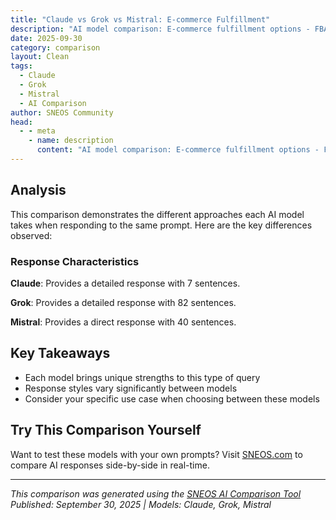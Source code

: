 ```yaml
---
title: "Claude vs Grok vs Mistral: E-commerce Fulfillment"
description: "AI model comparison: E-commerce fulfillment options - FBA, 3PL, self-fulfillment..."
date: 2025-09-30
category: comparison
layout: Clean
tags:
  - Claude
  - Grok
  - Mistral
  - AI Comparison
author: SNEOS Community
head:
  - - meta
    - name: description
      content: "AI model comparison: E-commerce fulfillment options - FBA, 3PL, self-fulfillment..."
---
```


<ChatComparison
  title="Claude vs Grok vs Mistral: E-commerce Fulfillment"
  prompt="E-commerce fulfillment options - FBA, 3PL, self-fulfillment"
  :responses='{
    "Claude": "# E-commerce Fulfillment Options: Complete Comparison\n\n## 1. Amazon FBA (Fulfillment by Amazon)\n\n### What it is:\nAmazon stores, picks, packs, and ships your products. They also handle customer service and returns for Amazon orders.\n\n### **Pros:**\n- **Prime eligibility** increases sales potential\n- Excellent **customer service** and return handling\n- **Scalable** without additional infrastructure\n- Access to Amazon\u0027s **global logistics network**\n- **Multi-channel fulfillment** available\n- Strong **delivery speed** and reliability\n\n### **Cons:**\n- **High fees** (storage, fulfillment, long-term storage)\n- **Limited control** over packaging and branding\n- **Strict requirements** and potential account suspension risks\n- **Seasonal storage limits** and restrictions\n- Less suitable for **large/heavy items**\n- Dependency on Amazon\u0027s ecosystem\n\n### **Best for:**\n- Small to medium businesses selling on Amazon\n- Products under 50 lbs\n- High-volume, fast-moving inventory\n- Businesses wanting hands-off fulfillment\n\n---\n\n## 2. Third-Party Logistics (3PL)\n\n### What it is:\nIndependent companies that provide warehousing, fulfillment, and shipping services for multiple sales channels.\n\n### **Pros:**\n- **Multi-channel fulfillment** (your website, marketplaces, retail)\n- **Flexible and customizable** services\n- **Scalable** without capital investment\n- **Geographic distribution** options\n- **Specialized expertise** in logistics\n- **Cost-effective** for growing businesses\n- Better **branding control**\n\n### **Cons:**\n- **Variable quality** between providers\n- **Less control** than self-fulfillment\n- **Integration complexity** with your systems\n- **Potential communication delays**\n- **Minimum volume requirements** may apply\n- **Switching costs** if you change providers\n\n### **Best for:**\n- Growing businesses ($1M\u002B revenue)\n- Multi-channel sellers\n- Companies wanting to focus on core business\n- Businesses with seasonal fluctuations\n- International expansion plans\n\n---\n\n## 3. Self-Fulfillment\n\n### What it is:\nYou handle all aspects of fulfillment in-house, including storage, picking, packing, and shipping.\n\n### **Pros:**\n- **Complete control** over the customer experience\n- **Lower per-unit costs** at scale\n- **Custom packaging** and branding opportunities\n- **Direct customer relationships**\n- **Flexibility** in processes and timing\n- **Quality control** over every shipment\n- No dependency on third parties\n\n### **Cons:**\n- **High startup costs** (warehouse, equipment, staff)\n- **Time-intensive** management requirements\n- **Scaling challenges** during peak periods\n- **Technology investment** needed\n- **Staffing complexity**\n- **No Prime eligibility** for Amazon sales\n\n### **Best for:**\n- Large businesses with consistent volume\n- Companies with unique packaging requirements\n- Businesses with local/regional focus\n- Products requiring special handling\n- Companies with sufficient capital and resources\n\n---\n\n## Cost Comparison Framework\n\n| Factor | FBA | 3PL | Self-Fulfillment |\n|--------|-----|-----|------------------|\n| **Startup Costs** | Low | Low | High |\n| **Monthly Costs** | Medium-High | Medium | Low-Medium |\n| **Scalability** | High | High | Limited |\n| **Control** | Low | Medium | High |\n\n---\n\n## Decision Matrix\n\n### Choose **FBA** if:\n- \u2705 70%\u002B sales are on Amazon\n- \u2705 Products are small/medium size\n- \u2705 You want hands-off operations\n- \u2705 Prime eligibility is crucial\n\n### Choose **3PL** if:\n- \u2705 Multi-channel selling strategy\n- \u2705 Growing business (100\u002B orders/day)\n- \u2705 Want to focus on marketing/product development\n- \u2705 Need geographic distribution\n\n### Choose **Self-Fulfillment** if:\n- \u2705 High order volumes (500\u002B daily)\n- \u2705 Unique packaging requirements\n- \u2705 Local/regional business model\n- \u2705 Have warehouse management expertise\n\n---\n\n## Hybrid Approaches\n\nMany successful businesses use **combinations**:\n- **FBA \u002B Self-fulfillment**: Amazon sales via FBA, direct sales self-fulfilled\n- **",
    "Grok": "When running an e-commerce business, choosing the right fulfillment option is crucial for managing inventory, shipping, and customer satisfaction. The three primary fulfillment methods are **FBA (Fulfillment by Amazon)**, **3PL (Third-Party Logistics)**, and **Self-Fulfillment**. Below is a detailed breakdown of each option to help you decide which suits your business best:\n\n---\n\n### 1. FBA (Fulfillment by Amazon)\n**Overview**: With FBA, Amazon handles storage, packing, shipping, and customer service (including returns) for your products. You send your inventory to Amazon\u2019s fulfillment centers, and they take care of the rest when a customer places an order.\n\n#### Pros:\n- **Prime Eligibility**: Products are eligible for Amazon Prime, offering fast, free shipping to millions of customers, which can boost sales.\n- **Scalability**: Amazon\u2019s infrastructure allows you to scale quickly without worrying about warehouse space or logistics.\n- **Hands-Off Approach**: Amazon manages picking, packing, shipping, and customer service, saving you time and effort.\n- **Global Reach**: Access to Amazon\u2019s international fulfillment network for cross-border sales.\n- **Trust and Reliability**: Customers trust Amazon\u2019s delivery and return processes, improving buyer confidence.\n\n#### Cons:\n- **Fees**: FBA fees include storage costs, fulfillment fees, and referral fees, which can eat into profit margins, especially for low-cost or heavy items.\n- **Limited Control**: Less control over branding, packaging, and customer experience (e.g., no custom inserts in most cases).\n- **Inventory Management**: Risk of overstocking or stockouts, plus long-term storage fees for slow-moving inventory.\n- **Amazon Dependency**: Over-reliance on Amazon\u2019s platform can be risky if policies change or your account faces issues.\n- **Restricted Products**: Some products (e.g., hazardous materials) cannot be fulfilled through FBA.\n\n#### Best For:\n- Sellers already on Amazon looking to leverage Prime benefits.\n- Businesses with high sales volume or seasonal spikes.\n- Small to medium-sized businesses without logistics infrastructure.\n\n#### Costs:\n- Storage fees (monthly, per cubic foot)\n- Fulfillment fees (per item, based on size/weight)\n- Referral fees (percentage of sale price)\n- Additional fees (long-term storage, labeling, etc.)\n\n---\n\n### 2. 3PL (Third-Party Logistics)\n**Overview**: A 3PL provider is an external company that manages warehousing, inventory, order fulfillment, and shipping on your behalf. Unlike FBA, 3PLs are not tied to a specific marketplace and can integrate with multiple sales channels.\n\n#### Pros:\n- **Flexibility**: Works across multiple platforms (e.g., Shopify, WooCommerce, Etsy) and not just Amazon.\n- **Customization**: More control over branding, packaging, and customer experience (e.g., custom boxes, inserts, or thank-you notes).\n- **Scalability**: 3PLs can handle growth without the need for you to manage logistics.\n- **Multi-Channel Support**: Centralized inventory management for orders from different marketplaces and your website.\n- **Specialized Services**: Some 3PLs offer value-added services like kitting, bundling, or subscription box fulfillment.\n\n#### Cons:\n- **Cost**: Fees for storage, picking/packing, and shipping can be higher than self-fulfillment, though often lower than FBA for non-Amazon sales.\n- **Research Required**: Not all 3PLs are equal; finding a reliable partner with good location coverage and technology can take time.\n- **Integration Complexity**: Setting up integrations with your e-commerce platform may require technical expertise.\n- **Less Visibility**: Unlike FBA, you may not get the same level of trust or shipping speed benefits (e.g., no Prime badge).\n\n#### Best For:\n- Businesses selling across multiple platforms (not just Amazon).\n- Sellers who want more control over branding and packaging.\n- Medium to large businesses with consistent order volume but without in-house logistics.\n\n#### Costs:\n- Storage fees (often per pallet or square foot)\n- Pick-and-pack fees (per order or item)\n- Shipping costs (varies by carrier and 3PL agreements)\n- Setup or integration fees (one-time or monthly)\n\n#### Popular 3PL Providers:\n- ShipBob\n- ShipStation\n- Red Stag Fulfillment\n- Deliverr\n- Rakuten Super Logistics\n\n---\n\n### 3. Self-Fulfillment\n**Overview**: Self-fulfillment means handling the entire order fulfillment process in-house. You manage inventory, packing, and shipping from your own location (e.g., home, office, or rented warehouse).\n\n#### Pros:\n- **Full Control**: Complete control over inventory, packaging, branding, and customer experience (e.g., personalized notes, custom packaging).\n- **Lower Costs (Initially)**: No third-party fees; you only pay for shipping and packaging materials.\n- **Direct Customer Relationship**: Direct interaction with customers during fulfillment allows for personalized experiences.\n- **Flexibility**: Easier to handle unique products or custom orders without restrictions from FBA or 3PLs.\n\n#### Cons:\n- **Time-Intensive**: Packing and shipping orders can be extremely time-consuming, especially as order volume grows.\n- **Scalability Issues**: Limited ability to scale without significant investment in space, staff, and systems.\n- **Shipping Costs**: Without bulk discounts or negotiated carrier rates (like FBA or 3PLs), shipping costs can be higher.\n- **Operational Complexity**: Managing inventory, warehouse space, and returns requires organization and resources.\n- **Customer Expectations**: Harder to compete with fast shipping options like Amazon Prime unless partnered with express carriers.\n\n#### Best For:\n- Small businesses or startups with low order volume.\n- Sellers with unique or customized products requiring a personal touch.\n- Businesses testing the market before committing to a 3PL or FBA.\n\n#### Costs:\n- Packaging materials (boxes, tape, labels, etc.)\n- Shipping costs (via USPS, FedEx, UPS, etc.)\n- Warehouse rent (if applicable)\n- Labor (your time or hired staff)\n\n---\n\n### Comparison Table\n\n| **Criteria**          | **FBA**                          | **3PL**                          | **Self-Fulfillment**            |\n|-----------------------|----------------------------------|----------------------------------|----------------------------------|\n| **Control Over Branding** | Low (limited customization)  | Moderate to High              | High (full customization)       |\n| **Scalability**       | High (Amazon infrastructure) | High (depends on provider)     | Low (limited by resources)      |\n| **Cost**              | High (fees for storage, shipping) | Medium to High (varies by provider) | Low initially (but labor-intensive) |\n| **Time Commitment**   | Low (hands-off)              | Low to Medium (some oversight) | High (hands-on)                 |\n| **Shipping Speed**    | Fast (Prime eligible)        | Medium to Fast (depends on 3PL)| Slow to Medium (depends on setup)|\n| **Platform Focus**    | Amazon-centric               | Multi-channel support          | Any platform                    |\n| **Best For**          | Amazon sellers, high volume  | Multi-platform sellers         | Startups, small volume, custom products |\n\n---\n\n### How to Choose the Right Option\n- **Order Volume**: Low volume (under 50 orders/month) often suits self-fulfillment. Medium to high volume benefits from FBA or 3PL.\n- **Sales Channels**: If you\u2019re primarily on Amazon, FBA is ideal. For multi-channel sales, consider a 3PL.\n- **Budget**: Self-fulfillment is cheapest upfront but time-intensive. FBA and 3PLs save time but come with recurring fees.\n- **Branding Needs**: If custom packaging or customer experience is critical, self-fulfillment or a 3PL is better than FBA.\n- **Product Type**: Unique, fragile, or restricted items may require self-fulfillment or a specialized 3PL over FBA.\n- **Growth Plans**: If you plan to scale quickly, FBA or a 3PL offers the infrastructure to handle growth.\n\n---\n\n### Hybrid Approach\nMany businesses use a combination of these methods to optimize costs and efficiency:\n- **FBA \u002B Self-Fulfillment**: Use FBA for Amazon orders to leverage Prime, and self-fulfill for other platforms to retain branding control.\n- **FBA \u002B 3PL**: Use FBA for Amazon sales and a 3PL for other channels to maintain flexibility.\n- **3PL \u002B Self-Fulfillment**: Use a 3PL for most orders but self-fulfill for custom or local orders to save on costs.\n\n---\n\n### Conclusion\n- **FBA** is ideal for Amazon-focused sellers who prioritize speed and scalability over branding control.\n- **3PL** suits multi-channel sellers who need flexibility and customization without managing logistics themselves.\n- **Self-Fulfillment** works best for small businesses or those with unique products who want maximum control and minimal upfront costs.\n\nEvaluate your business\u2019s current needs, sales volume, and long-term goals to choose the right fulfillment strategy\u2014or mix and match for the best results. If you\u2019re unsure, start small with self-fulfillment, then scale to a 3PL or FBA as your business grows.",
    "Mistral": "In the world of e-commerce, fulfillment options are crucial for ensuring that products reach customers efficiently and effectively. Here are three common fulfillment options:\n\n### 1. Fulfillment by Amazon (FBA)\n**Overview:**\nFBA is a service provided by Amazon where sellers send their products to Amazon\u0027s fulfillment centers. Amazon then handles storage, packaging, shipping, and customer service for those products.\n\n**Pros:**\n- **Prime Eligibility:** Products are eligible for Amazon Prime, which can significantly increase sales.\n- **Customer Trust:** Leveraging Amazon\u0027s brand and customer service can build trust with buyers.\n- **Scalability:** Amazon\u0027s vast infrastructure can handle large volumes of orders.\n- **International Reach:** Easier access to international markets through Amazon\u0027s global network.\n\n**Cons:**\n- **Fees:** FBA charges can be high, including storage fees, fulfillment fees, and long-term storage fees.\n- **Control:** Less control over the fulfillment process and customer experience.\n- **Returns:** Handling returns can be more complex and costly.\n\n### 2. Third-Party Logistics (3PL)\n**Overview:**\n3PL providers offer logistics services such as warehousing, inventory management, order fulfillment, and shipping. They can be a good option for businesses that want to outsource their fulfillment but maintain more control than with FBA.\n\n**Pros:**\n- **Customization:** More flexibility in customizing the fulfillment process to meet specific business needs.\n- **Cost-Effective:** Can be more cost-effective than FBA for certain product types or order volumes.\n- **Scalability:** Ability to scale operations as the business grows.\n- **Customer Service:** Often provide better customer service and more personalized support.\n\n**Cons:**\n- **Costs:** Can still be expensive, especially for smaller businesses.\n- **Complexity:** Requires more management and coordination compared to FBA.\n- **Quality Control:** Variability in service quality depending on the 3PL provider.\n\n### 3. Self-Fulfillment\n**Overview:**\nSelf-fulfillment involves handling all aspects of the fulfillment process in-house, including storage, packaging, shipping, and customer service.\n\n**Pros:**\n- **Control:** Complete control over the fulfillment process and customer experience.\n- **Cost Savings:** Potential cost savings, especially for smaller businesses or those with unique products.\n- **Flexibility:** Ability to quickly adapt to changes in demand or product offerings.\n\n**Cons:**\n- **Time-Consuming:** Requires significant time and resources to manage.\n- **Scalability:** Difficult to scale as the business grows.\n- **Infrastructure:** Need for storage space, equipment, and staff.\n- **Customer Service:** Requires a dedicated team to handle customer inquiries and returns.\n\n### Choosing the Right Option\nThe best fulfillment option depends on various factors, including:\n- **Business Size:** Smaller businesses might find self-fulfillment more manageable, while larger businesses might benefit from FBA or 3PL.\n- **Product Type:** Certain products might be better suited for FBA due to Amazon\u0027s reach and customer trust.\n- **Budget:** Consider the costs associated with each option and how they fit into your budget.\n- **Customer Expectations:** Understand your customers\u0027 expectations for delivery times and service quality.\n- **Growth Plans:** Think about your future growth plans and how each fulfillment option can support or hinder growth.\n\n### Hybrid Models\nSome businesses use a hybrid model, combining elements of FBA, 3PL, and self-fulfillment to optimize their operations. For example, they might use FBA for best-selling items and self-fulfillment for slower-moving or custom products.\n\n### Conclusion\nEach fulfillment option has its own set of advantages and disadvantages. It\u0027s essential to evaluate your business needs, resources, and goals to determine the best fit. Consider consulting with logistics experts or conducting a trial period with different options to see what works best for your e-commerce business."
  }'
  published-date="22:46"
/>

## Analysis

This comparison demonstrates the different approaches each AI model takes when responding to the same prompt. Here are the key differences observed:

### Response Characteristics

**Claude**: Provides a detailed response with 7 sentences. 

**Grok**: Provides a detailed response with 82 sentences. 

**Mistral**: Provides a direct response with 40 sentences. 

## Key Takeaways

- Each model brings unique strengths to this type of query
- Response styles vary significantly between models
- Consider your specific use case when choosing between these models

## Try This Comparison Yourself

Want to test these models with your own prompts? Visit [SNEOS.com](https://sneos.com) to compare AI responses side-by-side in real-time.

---

*This comparison was generated using the [SNEOS AI Comparison Tool](https://sneos.com)*
*Published: September 30, 2025 | Models: Claude, Grok, Mistral*
